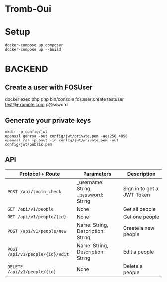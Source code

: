 # Tromb-Oui

# Setup

```
docker-compose up composer
docker-compose up --build
```
# BACKEND

## Create a user with FOSUser
docker exec php php bin/console fos:user:create testuser test@example.com p@ssword

## Generate your private keys
```
mkdir -p config/jwt
openssl genrsa -out config/jwt/private.pem -aes256 4096
openssl rsa -pubout -in config/jwt/private.pem -out config/jwt/public.pem
```


## API
|Protocol + Route                |Parameters                          |Description                         |
|----------------|-------------------------------|-----------------------------|
|`POST /api/login_check`|   _username: String, _password: String         |Sign in to get a JWT Token            |
|`GET /api/v1/people`|   None         |Get all people            |
|`GET /api/v1/people/{id}`          |None|Get one people |
|`POST /api/v1/people/new`          |Name: String, Description: String            |Create a new people            |
|`POST /api/v1/people/{id}/edit`          |Name: String, Description: String  |Edit a people|
|`DELETE /api/v1/people/{id}`          |None|Delete a people|
